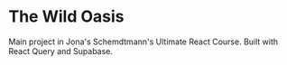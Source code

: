 # The Wild Oasis

Main project in Jona's Schemdtmann's Ultimate React Course. Built with React Query and Supabase.